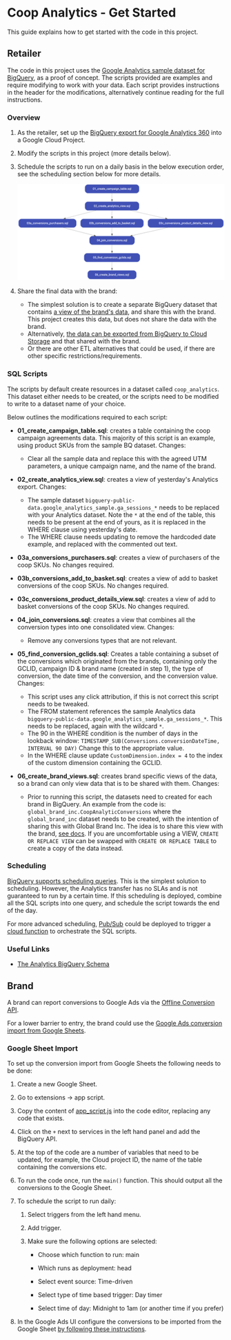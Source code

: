 # Coop Analytics - Get Started

This guide explains how to get started with the code in this project.

## Retailer

The code in this project uses the [Google Analytics sample dataset for
BigQuery](https://support.google.com/analytics/answer/7586738?hl=en), as a proof
of concept. The scripts provided are examples and require modifying to work with
your data. Each script provides instructions in the header for the
modifications, alternatively continue reading for the full instructions.

### Overview

1. As the retailer, set up the [BigQuery export for Google Analytics 360](
   https://support.google.com/analytics/answer/3437618?hl=en) into a Google
   Cloud Project.

1. Modify the scripts in this project (more details below).

1. Schedule the scripts to run on a daily basis in the below execution order,
   see the scheduling section below for more details.

   ![Retailer SQL Script Flow](images/coop_analytics_reatiler_sql_flow.png)

1. Share the final data with the brand:
    - The simplest solution is to create a separate BigQuery dataset that
     contains [a view of the brand's data](
     https://cloud.google.com/bigquery/docs/share-access-views), and share this
     with the brand. This project creates this data, but does not share the data
     with the brand.
   - Alternatively, [the data can be exported from BigQuery to Cloud Storage](
     https://cloud.google.com/bigquery/docs/exporting-data) and that shared with
     the brand.
   - Or there are other ETL alternatives that could be used, if there are other
     specific restrictions/requirements.


### SQL Scripts

The scripts by default create resources in a dataset called `coop_analytics`.
This dataset either needs to be created, or the scripts need to be modified to
write to a dataset name of your choice.

Below outlines the modifications required to each script:

- **01_create_campaign_table.sql**: creates a table containing the coop campaign
  agreements data. This majority of this script is an example, using product
  SKUs from the sample BQ dataset. Changes:
  - Clear all the sample data and replace this with the agreed UTM parameters, a
    unique campaign name, and the name of the brand.

- **02_create_analytics_view.sql**: creates a view of yesterday's Analytics
  export. Changes:
  - The sample dataset
    `bigquery-public-data.google_analytics_sample.ga_sessions_*` needs to be
    replaced with your Analytics dataset. Note the `*` at the end of the table,
    this needs to be present at the end of yours, as it is replaced in the WHERE
    clause using yesterday's date.
  - The WHERE clause needs updating to remove the hardcoded date example, and
    replaced with the commented out text.

- **03a_conversions_purchasers.sql**: creates a view of purchasers of the coop
  SKUs. No changes required.

- **03b_conversions_add_to_basket.sql**: creates a view of add to basket
  conversions of the coop SKUs. No changes required.

- **03c_conversions_product_details_view.sql**: creates a view of add to basket
  conversions of the coop SKUs. No changes required.

- **04_join_conversions.sql**: creates a view that combines all the conversion
  types into one consolidated view. Changes:
  - Remove any conversions types that are not relevant.

- **05_find_conversion_gclids.sql**: Creates a table containing a subset of the
  conversions which originated from the brands, containing only the GCLID,
  campaign ID & brand name (created in step 1), the type of conversion, the date
  time of the conversion, and the conversion value. Changes:
  - This script uses any click attribution, if this is not correct this script
    needs to be tweaked.
  - The FROM statement references the sample Analytics data
    `bigquery-public-data.google_analytics_sample.ga_sessions_*`. This needs to
    be replaced, again with the wildcard `*`.
  - The 90 in the WHERE condition is the number of days in the lookback window:
    `TIMESTAMP_SUB(Conversions.conversionDateTime, INTERVAL 90 DAY)` Change this
    to the appropriate value.
  - In the WHERE clause update `CustomDimension.index = 4` to the index of
    the custom dimension containing the GCLID.

- **06_create_brand_views.sql**: creates brand specific views of the data, so a
  brand can only view data that is to be shared with them. Changes:
  - Prior to running this script, the datasets need to created for each brand in
    BigQuery. An example from the code is:
    `global_brand_inc.CoopAnalyticConversions` where the `global_brand_inc`
    dataset needs to be created, with the intention of sharing this with Global
    Brand Inc. The idea is to share this view with the brand, [see docs](
    https://cloud.google.com/bigquery/docs/share-access-views). If you are
    uncomfortable using a VIEW, `CREATE OR REPLACE VIEW` can be swapped with
    `CREATE OR REPLACE TABLE` to create a copy of the data instead.


### Scheduling

[BigQuery supports scheduling queries](
https://cloud.google.com/bigquery/docs/scheduling-queries). This is the simplest
solution to scheduling. However, the Analytics transfer has no SLAs and is not
guaranteed to run by a certain time. If this scheduling is deployed, combine
all the SQL scripts into one query, and schedule the script towards the end of
the day.

For more advanced scheduling, [Pub/Sub](
https://cloud.google.com/pubsub/docs/overview) could be deployed to trigger a
[cloud function](https://cloud.google.com/functions) to orchestrate the SQL
scripts.

### Useful Links

- [The Analytics BigQuery Schema](
  https://support.google.com/analytics/answer/3437719?hl=en)

## Brand

A brand can report conversions to Google Ads via the
[Offline Conversion API](https://developers.google.com/google-ads/api/docs/samples/upload-offline-conversion).

For a lower barrier to entry, the brand could use the
[Google Ads conversion import from Google Sheets](https://support.google.com/google-ads/answer/7014069?hl=en-GB).

### Google Sheet Import

To set up the conversion import from Google Sheets the following needs to be
done:

1.  Create a new Google Sheet.

1.  Go to extensions -> app script.

1.  Copy the content of [app_script.js](../src/brand/app_script.js) into the
    code editor, replacing any code that exists.

1.  Click on the `+` next to services in the left hand panel and add the
    BigQuery API.

1.  At the top of the code are a number of variables that need to be updated,
    for example, the Cloud project ID, the name of the table containing the
    conversions etc.

1.  To run the code once, run the `main()` function. This should output all the
    conversions to the Google Sheet.

1.  To schedule the script to run daily:

    1.  Select triggers from the left hand menu.

    1.  Add trigger.

    1.  Make sure the following options are selected:

        -   Choose which function to run: main

        -   Which runs as deployment: head

        -   Select event source: Time-driven

        -   Select type of time based trigger: Day timer

        -   Select time of day: Midnight to 1am (or another time if you prefer)

1.  In the Google Ads UI configure the conversions to be imported from the
    Google Sheet
    [by following these instructions](https://support.google.com/google-ads/answer/7014069?hl=en-GB).